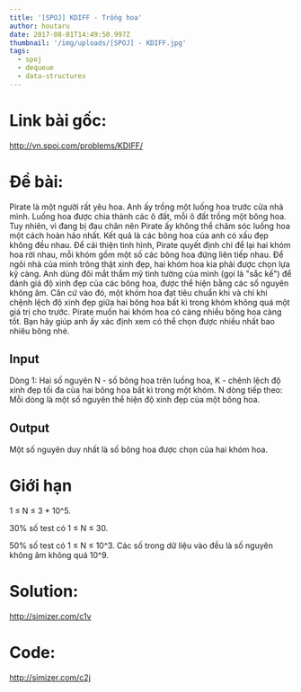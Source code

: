 ```yaml
---
title: '[SPOJ] KDIFF - Trồng hoa'
author: houtaru
date: 2017-08-01T14:49:50.997Z
thumbnail: '/img/uploads/[SPOJ] - KDIFF.jpg'
tags:
  - spoj
  - dequeue
  - data-structures
---
```

# Link bài gốc: 

<http://vn.spoj.com/problems/KDIFF/>

# Đề bài:

Pirate là một người rất yêu hoa. Anh ấy trồng một luống hoa trước cửa nhà mình. Luống hoa được chia thành các ô đất, mỗi ô đất trồng một bông hoa. Tuy nhiên, vì đang bị đau chân nên Pirate ấy không thể chăm sóc luống hoa một cách hoàn hảo nhất. Kết quả là các bông hoa của anh có xấu đẹp không đều nhau.
Để cải thiện tình hình, Pirate quyết định chỉ để lại hai khóm hoa rời nhau, mỗi khóm gồm một số các bông hoa đứng liên tiếp nhau. Để ngôi nhà của mình trông thật xinh đẹp, hai khóm hoa kia phải được chọn lựa kỹ càng. Anh dùng đôi mắt thẩm mỹ tinh tường của mình (gọi là "sắc kế") để đánh giá độ xinh đẹp của các bông hoa, được thể hiện bằng các số nguyên không âm. Căn cứ vào đó, một khóm hoa đạt tiêu chuẩn khi và chỉ khi chệnh lệch độ xinh đẹp giữa hai bông hoa bất kì trong khóm không quá một giá trị cho trước. Pirate muốn hai khóm hoa có càng nhiều bông hoa càng tốt. Bạn hãy giúp anh ấy xác định xem có thể chọn được nhiều nhất bao nhiêu bông nhé.

## Input
Dòng 1: Hai số nguyên N - số bông hoa trên luống hoa, K - chênh lệch độ xinh đẹp tối đa của hai bông hoa bất kì trong một khóm.
N dòng tiếp theo: Mỗi dòng là một số nguyên thể hiện độ xinh đẹp của một bông hoa.

## Output
Một số nguyên duy nhất là số bông hoa được chọn của hai khóm hoa.
# Giới hạn
1 ≤ N ≤ 3 * 10^5.

30% số test có 1 ≤ N ≤ 30.

50% số test có 1 ≤ N ≤ 10^3.
Các số trong dữ liệu vào đều là số nguyên không âm không quá 10^9.

# Solution: 

<http://simizer.com/c1v>


# Code: 

<http://simizer.com/c2j>

